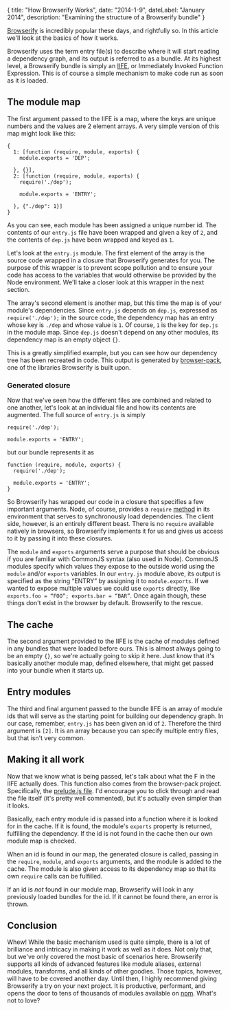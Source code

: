 {
	title: "How Browserify Works",
	date: "2014-1-9",
	dateLabel: "January 2014",
	description: "Examining the structure of a Browserify bundle"
}

[Browserify](https://github.com/substack/node-browserify/) is incredibly popular these days, and rightfully so. In this article we'll look at the basics of how it works.

Browserify uses the term entry file(s) to describe where it will start reading a dependency graph, and its output is referred to as a bundle. At its highest level, a Browserify bundle is simply an [IIFE](http://benalman.com/news/2010/11/immediately-invoked-function-expression/), or Immediately Invoked Function Expression. This is of course a simple mechanism to make code run as soon as it is loaded.

## The module map 
The first argument passed to the IIFE is a map, where the keys are unique numbers and the values are 2 element arrays. A very simple version of this map might look like this:

```
{
  1: [function (require, module, exports) {
    module.exports = 'DEP';

  }, {}],
  2: [function (require, module, exports) {
    require('./dep');

    module.exports = 'ENTRY';

  }, {"./dep": 1}]
}
```

As you can see, each module has been assigned a unique number id. The contents of our `entry.js` file have been wrapped and given a key of `2`, and the contents of `dep.js` have been wrapped and keyed as `1`.

Let's look at the `entry.js` module. The first element of the array is the source code wrapped in a closure that Browserify generates for you. The purpose of this wrapper is to prevent scope pollution and to ensure your code has access to the variables that would otherwise be provided by the Node environment. We'll take a closer look at this wrapper in the next section.

The array's second element is another map, but this time the map is of your module's dependencies. Since `entry.js` depends on `dep.js`, expressed as `require('./dep');` in the source code, the dependency map has an entry whose key is `./dep` and whose value is `1`. Of course, `1` is the key for `dep.js` in the module map. Since `dep.js` doesn't depend on any other modules, its dependency map is an empty object `{}`.

This is a greatly simplified example, but you can see how our dependency tree has been recreated in code. This output is generated by [browser-pack](https://github.com/substack/browser-pack), one of the libraries Browserify is built upon.

### Generated closure

Now that we've seen how the different files are combined and related to one another, let's look at an individual file and how its contents are augmented. The full source of `entry.js` is simply

```
require('./dep');

module.exports = 'ENTRY';
```

but our bundle represents it as 

```
function (require, module, exports) {
  require('./dep');
  
  module.exports = 'ENTRY';
}
```

So Browserify has wrapped our code in a closure that specifies a few important arguments. Node, of course, provides a `require` [method](http://nodejs.org/api/globals.html#globals_require) in its environment that serves to synchronously load dependencies. The client side, however, is an entirely different beast. There is no `require` available natively in browsers, so Browserify implements it for us and gives us access to it by passing it into these closures.

The `module` and `exports` arguments serve a purpose that should be obvious if you are familiar with CommonJS syntax (also used in Node). CommonJS modules specify which values they expose to the outside world using the `module` and/or `exports` variables. In our `entry.js` module above, its output is specified as the string “ENTRY” by assigning it to `module.exports`. If we wanted to expose multiple values we could use `exports` directly, like `exports.foo = “FOO”; exports.bar = “BAR”`. Once again though, these things don't exist in the browser by default. Browserify to the rescue.

## The cache

The second argument provided to the IIFE is the cache of modules defined in any bundles that were loaded before ours. This is almost always going to be an empty `{}`, so we're actually going to skip it here. Just know that it's basically another module map, defined elsewhere, that might get passed into your bundle when it starts up.

## Entry modules

The third and final argument passed to the bundle IIFE is an array of module ids that will serve as the starting point for building our dependency graph. In our case, remember, `entry.js` has been given an id of `2`. Therefore the third argument is `[2]`. It is an array because you can specify multiple entry files, but that isn't very common.

## Making it all work

Now that we know what is being passed, let's talk about what the F in the IIFE actually does. This function also comes from the browser-pack project. Specifically, the [prelude.js file](https://github.com/substack/browser-pack/blob/d29fddc8a9207d5f967664935073b50971aff708/prelude.js). I'd encourage you to click through and read the file itself (it's pretty well commented), but it's actually even simpler than it looks.

Basically, each entry module id is passed into a function where it is looked for in the cache. If it is found, the module's `exports` property is returned, fulfilling the dependency. If the id is not found in the cache then our own module map is checked.

When an id is found in our map, the generated closure is called, passing in the `require`, `module`, and `exports` arguments, and the module is added to the cache. The module is also given access to its dependency map so that its own `require` calls can be fulfilled.

If an id is *not* found in our module map, Browserify will look in any previously loaded bundles for the id. If it cannot be found there, an error is thrown.

## Conclusion

Whew! While the basic mechanism used is quite simple, there is a lot of brilliance and intricacy in making it work as well as it does. Not only that, but we've only covered the most basic of scenarios here. Browserify supports all kinds of advanced features like module aliases, external modules, transforms, and all kinds of other goodies. Those topics, however, will have to be covered another day. Until then, I highly recommend giving Browserify a try on your next project. It is productive, performant, and opens the door to tens of thousands of modules available on [npm](http://npmjs.org). What's not to love?

